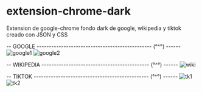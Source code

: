# extension-chrome-dark
Extension de google-chrome fondo dark de google, wikipedia y tiktok
creado con JSON y CSS

-- GOOGLE ----------------------------------------------- (°^°) ------
![google1](https://user-images.githubusercontent.com/111620244/186750049-5e390489-2166-4ae2-b2d1-317997220498.png)
![google2](https://user-images.githubusercontent.com/111620244/186750082-80560ca2-40c2-45f9-88d5-1dd8009f7efc.png)

-- WIKIPEDIA -------------------------------------------- (°^°) ------
![wiki](https://user-images.githubusercontent.com/111620244/186750264-51dcc186-6187-4937-a126-620be33c7be4.png)

-- TIKTOK ----------------------------------------------- (°^°) ------
![tk1](https://user-images.githubusercontent.com/111620244/186750325-0ba8919f-9350-4fde-b2df-5894facf53b0.png)
![tk2](https://user-images.githubusercontent.com/111620244/186750346-e8af2cc3-2df1-4f1b-9153-ce2c42d0372c.png)
